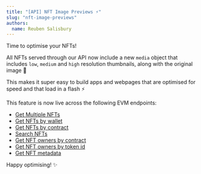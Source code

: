 ```yaml
---
title: "[API] NFT Image Previews ⚡"
slug: "nft-image-previews"
authors:
  name: Reuben Salisbury
---
```


Time to optimise your NFTs! 

All NFTs served through our API now include a new `media` object that includes `low`, `medium` and `high` resolution thumbnails, along with the original image 🎉

This makes it super easy to build apps and webpages that are optimised for speed and that load in a flash ⚡

This feature is now live across the following EVM endpoints:

* [Get Multiple NFTs](https://docs.moralis.io/web3-data-api/reference/get-multiple-nfts) 
* [Get NFTs by wallet](https://docs.moralis.io/web3-data-api/reference/get-wallet-nfts)
* [Get NFTs by contract](https://docs.moralis.io/web3-data-api/reference/get-contract-nfts)
* [Search NFTs](https://docs.moralis.io/web3-data-api/reference/search-nfts)
* [Get NFT owners by contract](https://docs.moralis.io/web3-data-api/reference/get-nft-owners)
* [Get NFT owners by token id](https://docs.moralis.io/web3-data-api/reference/get-nft-token-id-owners)
* [Get NFT metadata](https://docs.moralis.io/web3-data-api/reference/get-nft-metadata)

Happy optimising! ✨
